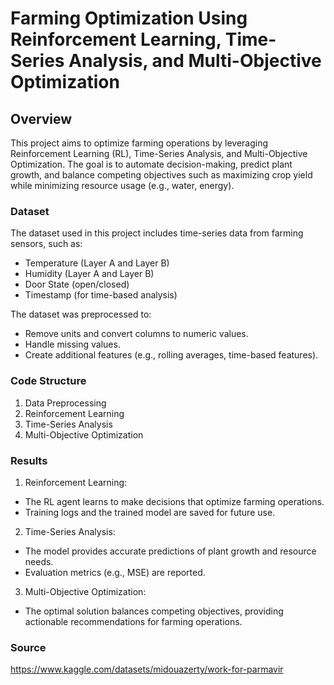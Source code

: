 # Farming Optimization Using Reinforcement Learning, Time-Series Analysis, and Multi-Objective Optimization

## Overview

This project aims to optimize farming operations by leveraging Reinforcement Learning (RL), Time-Series Analysis, and Multi-Objective Optimization. The goal is to automate decision-making, predict plant growth, and balance competing objectives such as maximizing crop yield while minimizing resource usage (e.g., water, energy).

### Dataset

The dataset used in this project includes time-series data from farming sensors, such as:

- Temperature (Layer A and Layer B)
- Humidity (Layer A and Layer B)
- Door State (open/closed)
- Timestamp (for time-based analysis)

The dataset was preprocessed to:

- Remove units and convert columns to numeric values.
- Handle missing values.
- Create additional features (e.g., rolling averages, time-based features).

### Code Structure

1. Data Preprocessing
2. Reinforcement Learning
3. Time-Series Analysis
4. Multi-Objective Optimization

### Results

1. Reinforcement Learning:
- The RL agent learns to make decisions that optimize farming operations.
- Training logs and the trained model are saved for future use.

2. Time-Series Analysis:
- The model provides accurate predictions of plant growth and resource needs.
- Evaluation metrics (e.g., MSE) are reported.

3. Multi-Objective Optimization:
- The optimal solution balances competing objectives, providing actionable recommendations for farming operations.

### Source

https://www.kaggle.com/datasets/midouazerty/work-for-parmavir
